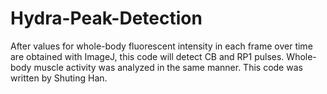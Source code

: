 # Hydra-Peak-Detection
After values for whole-body fluorescent intensity in each frame over time are obtained with ImageJ, this code will detect CB and RP1 pulses. Whole-body muscle activity was analyzed in the same manner. This code was written by Shuting Han.
